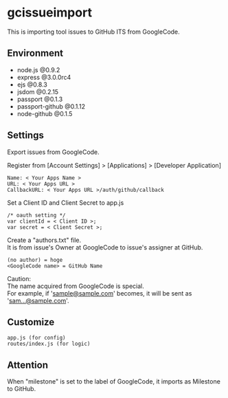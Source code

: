 # gcissueimport
This is importing tool issues to GitHub ITS from GoogleCode.


## Environment
* node.js @0.9.2
* express @3.0.0rc4
* ejs @0.8.3
* jsdom @0.2.15
* passport @0.1.3
* passport-github @0.1.12
* node-github @0.1.5


## Settings
Export issues from GoogleCode.

Register from [Account Settings] > [Applications] > [Developer Application]

    Name: < Your Apps Name >
    URL: < Your Apps URL >
    CallbackURL: < Your Apps URL >/auth/github/callback

Set a Client ID and Client Secret to app.js

    /* oauth setting */
    var clientId = < Client ID >;
    var secret = < Client Secret >;

Create a "authors.txt" file.  
It is from issue's Owner at GoogleCode to issue's assigner at GitHub.  

    (no author) = hoge
    <GoogleCode name> = GitHub Name

Caution:  
The name acquired from GoogleCode is special.  
For example, if 'sample@sample.com' becomes, it will be sent as 'sam...@sample.com'. 


## Customize

    app.js (for config)
    routes/index.js (for logic)


## Attention
When "milestone" is set to the label of GoogleCode, it imports as Milestone to GitHub. 